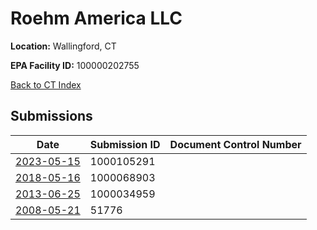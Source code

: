 # Roehm America LLC 

**Location:** Wallingford, CT

**EPA Facility ID:** 100000202755

[Back to CT Index](../../index.md)

## Submissions

| Date | Submission ID | Document Control Number |
|------|--------------|-------------------------|
| [2023-05-15](submissions/1000105291.md) | 1000105291 |  |
| [2018-05-16](submissions/1000068903.md) | 1000068903 |  |
| [2013-06-25](submissions/1000034959.md) | 1000034959 |  |
| [2008-05-21](submissions/51776.md) | 51776 |  |
